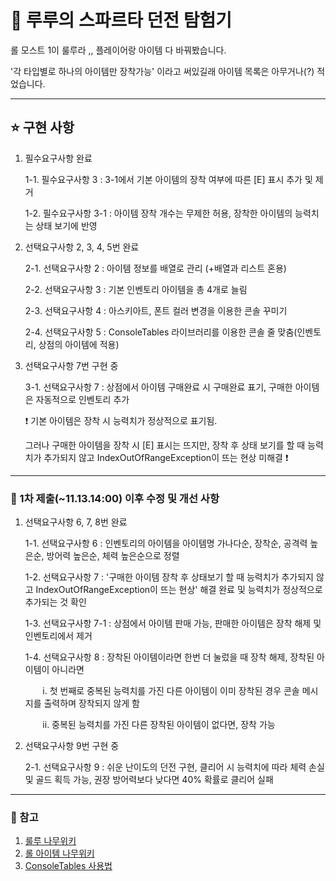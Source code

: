 # 🔮 루루의 스파르타 던전 탐험기


롤 모스트 1이 룰루라 ,, 플레이어랑 아이템 다 바꿔봤습니다. 


'각 타입별로 하나의 아이템만 장착가능' 이라고 써있길래 아이템 목록은 아무거나(?) 적었습니다. 


---
## ⭐ 구현 사항


1. 필수요구사항 완료


   1-1. 필수요구사항 3 : 3-1에서 기본 아이템의 장착 여부에 따른 [E] 표시 추가 및 제거

   1-2. 필수요구사항 3-1 : 아이템 장착 개수는 무제한 허용, 장착한 아이템의 능력치는 상태 보기에 반영

   
2. 선택요구사항 2, 3, 4, 5번 완료

   
   2-1. 선택요구사항 2 : 아이템 정보를 배열로 관리 (+배열과 리스트 혼용)

   
   2-2. 선택요구사항 3 : 기본 인벤토리 아이템을 총 4개로 늘림


   2-3. 선택요구사항 4 : 아스키아트, 폰트 컬러 변경을 이용한 콘솔 꾸미기


   2-4. 선택요구사항 5 : ConsoleTables 라이브러리를 이용한 콘솔 줄 맞춤(인벤토리, 상점의 아이템에 적용)


3. 선택요구사항 7번 구현 중


   3-1. 선택요구사항 7 : 상점에서 아이템 구매완료 시 구매완료 표기, 구매한 아이템은 자동적으로 인벤토리 추가


   ❗ 기본 아이템은 장착 시 능력치가 정상적으로 표기됨.


   그러나 구매한 아이템을 장착 시 [E] 표시는 뜨지만, 장착 후 상태 보기를 할 때 능력치가 추가되지 않고 IndexOutOfRangeException이 뜨는 현상 미해결 ❗


   
---
### 🥔 1차 제출(~11.13.14:00) 이후 수정 및 개선 사항


1. 선택요구사항 6, 7, 8번 완료

   
   1-1. 선택요구사항 6 : 인벤토리의 아이템을 아이템명 가나다순, 장착순, 공격력 높은순, 방어력 높은순, 체력 높은순으로 정렬


   1-2. 선택요구사항 7 : '구매한 아이템 장착 후 상태보기 할 때 능력치가 추가되지 않고 IndexOutOfRangeException이 뜨는 현상' 해결 완료 및 능력치가 정상적으로 추가되는 것 확인


   1-3. 선택요구사항 7-1 : 상점에서 아이템 판매 가능, 판매한 아이템은 장착 해제 및 인벤토리에서 제거


   1-4. 선택요구사항 8 : 장착된 아이템이라면 한번 더 눌렀을 때 장착 해제, 장착된 아이템이 아니라면


      &nbsp;&nbsp;&nbsp;&nbsp;&nbsp;&nbsp;&nbsp;i. 첫 번째로 중복된 능력치를 가진 다른 아이템이 이미 장착된 경우 콘솔 메시지를 출력하며 장착되지 않게 함


      &nbsp;&nbsp;&nbsp;&nbsp;&nbsp;&nbsp;&nbsp;ii. 중복된 능력치를 가진 다른 장착된 아이템이 없다면, 장착 가능


2. 선택요구사항 9번 구현 중

   
   2-1. 선택요구사항 9 : 쉬운 난이도의 던전 구현, 클리어 시 능력치에 따라 체력 손실 및 골드 획득 가능, 권장 방어력보다 낮다면 40% 확률로 클리어 실패





---
### 🔗 참고
1. [룰루 나무위키](https://namu.wiki/w/%EB%A3%B0%EB%A3%A8(%EB%A6%AC%EA%B7%B8%20%EC%98%A4%EB%B8%8C%20%EB%A0%88%EC%A0%84%EB%93%9C)#s-9.1.2)
2. [롤 아이템 나무위키](https://namu.wiki/w/%EB%A6%AC%EA%B7%B8%20%EC%98%A4%EB%B8%8C%20%EB%A0%88%EC%A0%84%EB%93%9C/%EC%95%84%EC%9D%B4%ED%85%9C/%EC%A0%84%EC%84%A4#s-2.4.10)
3. [ConsoleTables 사용법](https://www.nuget.org/packages/ConsoleTables/)
